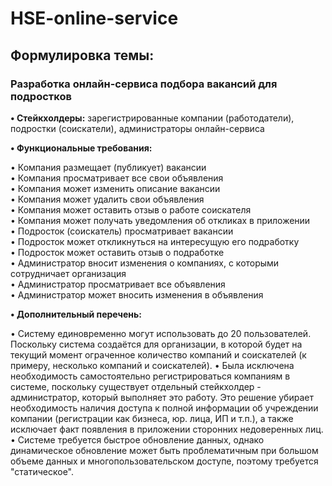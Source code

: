 # HSE-online-service

## Формулировка темы: 
### Разработка онлайн-сервиса подбора вакансий для подростков

**• Стейкхолдеры:** зарегистрированные компании (работодатели), подростки (соискатели), администраторы онлайн-сервиса

**• Функциональные требования:**

• Компания размещает (публикует) вакансии  
• Компания просматривает все свои объявления  
• Компания может изменить описание вакансии  
• Компания может удалить свои объявления  
• Компания может оставить отзыв о работе соискателя  
• Компания может получать уведомления об откликах в приложении  
• Подросток (соискатель) просматривает вакансии  
• Подросток может откликнуться на интересущую его подработку  
• Подросток может оставить отзыв о подработке  
• Администратор вносит изменения о компаниях, с которыми сотрудничает организация  
• Администратор просматривает все объявления  
• Администратор может вносить изменения в объявления  

**• Дополнительный перечень:**

• Систему единовременно могут использовать до 20 пользователей. Поскольку система создаётся для организации, в которой будет на текущий момент ограченное количество компаний и соискателей (к примеру, несколько компаний и соискателей).
• Была исключена необходимость самостоятельно регистрироваться компаниям в системе, поскольку существует отдельный стейкхолдер - администратор, который выполняет это работу. Это решение убирает необходимость наличия доступа к полной информации об учреждении компании (регистрации как бизнеса, юр. лица, ИП и т.п.), а также исключает факт появления в приложении сторонних недоверенных лиц.
• Системе требуется быстрое обновление данных, однако динамическое обновление может быть проблематичным при большом объеме данных и многопользовательском доступе, поэтому требуется "статическое".